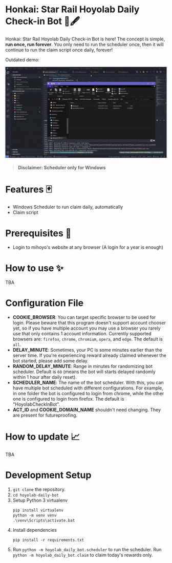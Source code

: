 # Honkai: Star Rail Hoyolab Daily Check-in Bot 📜🖋
Honkai: Star Rail Hoyolab Daily Check-in Bot is here! The concept is simple, **run once, run forever**. You only need to run the scheduler once, then it will continue to run the claim script once daily, forever!

Outdated demo:

![Demo Gif](./demo.gif)

> #### Disclaimer: Scheduler only for Windows

# Features 🃏
- Windows Scheduler to run claim daily, automatically
- Claim script

# Prerequisites 🎯
- Login to mihoyo's website at any browser (A login for a year is enough)

# How to use ✨
TBA

# Configuration File
- **COOKIE_BROWSER**: You can target specific browser to be used for login. Please beware that this program doesn't support account chooser yet, so if you have multiple account you may use a browser you rarely use that only contains 1 account information.
Currently supported browsers are: `firefox`, `chrome`, `chromium`, `opera`, and `edge`. The default is `all`.
- **DELAY_MINUTE**: Sometimes, your PC is some minutes earlier than the server time. If you're experiencing reward already claimed whenever the bot started, please add some delay.
- **RANDOM_DELAY_MINUTE**: Range in minutes for randomizing bot scheduler. Default is `60` (means the bot will starts delayed randomly within 1 hour after daily reset).
- **SCHEDULER_NAME**: The name of the bot scheduler. With this, you can have multiple bot scheduled with different configurations. For example, in one folder the bot is configured to login from chrome, while the other one is configured to login from firefox. The default is "HoyolabCheckInBot".
- **ACT_ID** and **COOKIE_DOMAIN_NAME** shouldn't need changing. They are present for futureproofing.

# How to update 📈
TBA

# Development Setup
1. `git clone` the repository.
2. `cd hoyolab-daily-bot`
3. Setup Python 3 virtualenv
   ```
   pip install virtualenv
   python -m venv venv
   .\venv\Scripts\activate.bat
   ```
2. Install dependencies
   ```
   pip install -r requirements.txt
   ```
3. Run `python -m hoyolab_daily_bot.scheduler` to run the scheduler.
Run `python -m hoyolab_daily_bot.claim` to claim today's rewards only.
